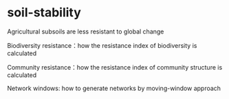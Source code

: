 # soil-stability
Agricultural subsoils are less resistant to global change


Biodiversity resistance：how the resistance index of biodiversity is calculated


Community resistance：how the resistance index of community structure is calculated


Network windows: how to generate networks by moving-window approach
